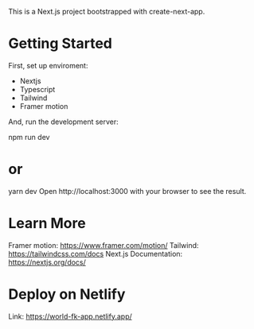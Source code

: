 This is a Next.js project bootstrapped with create-next-app.

# Getting Started
First, set up enviroment:

- Nextjs
- Typescript
- Tailwind
- Framer motion

And, run the development server:

npm run dev
# or
yarn dev
Open http://localhost:3000 with your browser to see the result.


# Learn More

Framer motion: https://www.framer.com/motion/
Tailwind: https://tailwindcss.com/docs
Next.js Documentation: https://nextjs.org/docs/

# Deploy on Netlify

Link: <a href="https://world-fk-app.netlify.app/" target="_blank">https://world-fk-app.netlify.app/</a>
